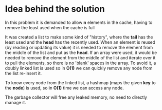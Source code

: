 # Idea behind the solution

In this problem it is demanded to allow **n** elements in the cache, having to remove the least used when the cache is full

It was created a list to make some kind of "history", where the **tail** has the least used and the **head** has the recently used.
When an element is reused (by reading or updating its value) it is needed to remove the element from the middle of the list and put as the **head**. If an array were used, it would be needed to remove the element from the middle of the list and iterate over it to pull the elements, so there is no 'blank' spaces in the array. To avoid it, a doubly linked list is used so in **O(1)** we can quickly remove any node from the list re-insert it.

To know every node from the linked list, a hashmap (maps the given **key** to the **node**) is used, so in **O(1)** time we can access any node.

The garbage collector will free any leaked memory, no need to directly manage it.

